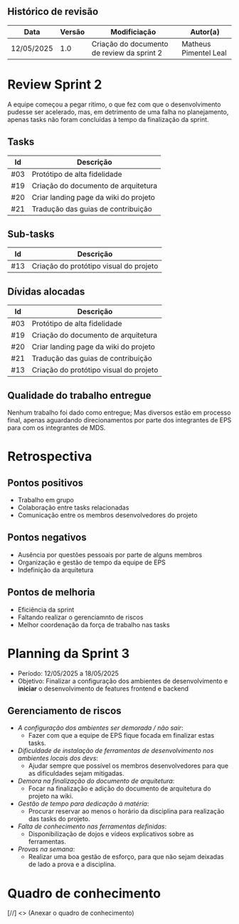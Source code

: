 ## Histórico de revisão
| Data | Versão | Modificiação | Autor(a) |
|------|--------|--------------|----------|
| 12/05/2025 | 1.0 | Criação do documento de review da sprint 2 | Matheus Pimentel Leal|

# Review Sprint 2
A equipe começou a pegar ritimo, o que fez com que o desenvolvimento pudesse ser acelerado, mas, em detrimento de uma falha no planejamento, apenas tasks não foram concluídas à tempo da finalização da sprint.
## Tasks
| Id | Descrição |
|----|-----------|
| #03 | Protótipo de alta fidelidade |
| #19 | Criação do documento de arquitetura |
| #20 | Criar landing page da wiki do projeto |
| #21 | Tradução das guias de contribuição |

## Sub-tasks
| Id | Descrição |
|----|-----------|
| #13 | Criação do protótipo visual do projeto |

## Dívidas alocadas
| Id | Descrição |
|----|-----------|
| #03 | Protótipo de alta fidelidade |
| #19 | Criação do documento de arquitetura |
| #20 | Criar landing page da wiki do projeto |
| #21 | Tradução das guias de contribuição |
| #13 | Criação do protótipo visual do projeto |

## Qualidade do trabalho entregue
Nenhum trabalho foi dado como entregue; Mas diversos estão em processo final, apenas aguardando direcionamentos por parte dos integrantes de EPS para com os integrantes de MDS.

# Retrospectiva
## Pontos positivos
- Trabalho em grupo
- Colaboração entre tasks relacionadas
- Comunicação entre os membros desenvolvedores do projeto

## Pontos negativos
- Ausência por questões pessoais por parte de alguns membros
- Organização e gestão de tempo da equipe de EPS
- Indefinição da arquitetura

## Pontos de melhoria
- Eficiência da sprint
- Faltando realizar o gerenciamnto de riscos
- Melhor coordenação da força de trabalho nas tasks

# Planning da Sprint 3
- Período: 12/05/2025 a 18/05/2025
- Objetivo: Finalizar a configuração dos ambientes de desenvolvimento e **iniciar** o desenvolvimento de features frontend e backend

## Gerenciamento de riscos
- _A configuração dos ambientes ser demorada / não sair_: 
    - Fazer com que a equipe de EPS fique focada em finalizar estas tasks.
- _Dificuldade de instalação de ferramentas de desenvolvimento nos ambientes locais dos devs_:
    - Ajudar sempre que possível os membros desenvolvedores para que as dificuldades sejam mitigadas.
- _Demora na finalização do documento de arquitetura_:
    - Focar na finalização e adição do documento de arquitetura do projeto na wiki.
- _Gestão de tempo para dedicação à matéria_:
    - Procurar reservar ao menos o horário da disciplina para realização das tasks do projeto.
- _Falta de conhecimento nas ferramentas definidas_:
    - Disponibilização de dojos e vídeos explicativos sobre as ferramentas.
- _Provas na semana_:
    - Realizar uma boa gestão de esforço, para que não sejam deixadas de lado a prova e a disciplina.

# Quadro de conhecimento

[//] <> (Anexar o quadro de conhecimento)
